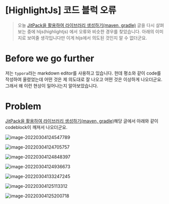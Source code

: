 # [HighlightJs] 코드 블럭 오류

> 오늘 [JitPack을 활용하여 라이브러리 생성하기(maven, gradle)](https://jjam89.tistory.com/216?category=903881) 글을 다시 살펴 보는 중에 hljs(highlightjs) 에서 오류와 비슷한 경우를 찾았습니다. 아래의 이미지로 보여줄 생각입니다만 이게 hljs에서 의도된 것인지 알 수 없더군요. 

# Before we go further

저는 `typora`라는 markdown editor를 사용하고 있습니다. 헌데 평소와 같이 code를 작성하여 올렸었는데 어떤 것은 제 의도대로 잘 나오고 어떤 것은 이상하게 나오더군요. 그래서 왜 이런 현상이 일어나는지 알아보았습니다.

# Problem

[JitPack을 활용하여 라이브러리 생성하기(maven, gradle)](https://jjam89.tistory.com/216?category=903881)해당 글에서 아래와 같이 codeblock이 깨져서 나오더군요.

![image-20220304124547789](C:\Users\Eisen\Documents\GitHub\TIL\Tistory\highLightJs.assets\image-20220304124547789.png)

![image-20220304124705757](C:\Users\Eisen\Documents\GitHub\TIL\Tistory\highLightJs.assets\image-20220304124705757.png)





![image-20220304124848397](C:\Users\Eisen\Documents\GitHub\TIL\Tistory\highLightJs.assets\image-20220304124848397.png)

![image-20220304124936673](C:\Users\Eisen\Documents\GitHub\TIL\Tistory\highLightJs.assets\image-20220304124936673.png)

![image-20220304133247245](C:\Users\Eisen\Documents\GitHub\TIL\Tistory\highLightJs.assets\image-20220304133247245.png)



![image-20220304125113312](C:\Users\Eisen\Documents\GitHub\TIL\Tistory\highLightJs.assets\image-20220304125113312.png)





![image-20220304125200718](C:\Users\Eisen\Documents\GitHub\TIL\Tistory\highLightJs.assets\image-20220304125200718.png)